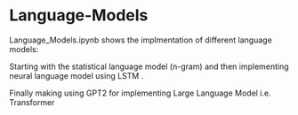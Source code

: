 # Language-Models

Language_Models.ipynb shows the implmentation of different language models: 

Starting with the statistical language model (n-gram) and then implementing neural language model using LSTM .

Finally making using GPT2 for implementing Large Language Model i.e. Transformer
